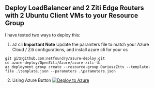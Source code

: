 
## Deploy LoadBalancer and 2 Ziti Edge Routers with 2 Ubuntu Client VMs to your Resource Group

I have tested two ways to deploy this:
1. az cli
**Important Note**
    Update the paramters file to match your Azure Cloud / Ziti configurations, and install azure cli for your os

```
git git@github.com:netfoundry/azure-deploy.git
cd azure-deploy/OpenZiti/Azure/azure-ziti-lb
az deployment group create --resource-group DariuszZttv --template-file .\template.json --parameters .\parameters.json
```
2. Using Azure Button
[![Deploy to Azure](https://azurecomcdn.azureedge.net/mediahandler/acomblog/media/Default/blog/deploybutton.png)](https://portal.azure.com/#create/Microsoft.Template/uri/https%3A%2F%2Fraw.githubusercontent.com%2FNetFoundry%2Fazure-deploy%2FupdateManagedAppMEC%2FOpenZiti%2FAzure%2Fazure-ziti-lb%2Ftemplate.json)